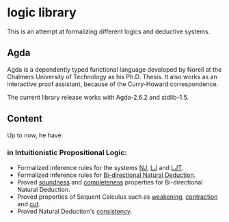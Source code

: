 # logic library

This is an attempt at formalizing different logics and deductive systems.

## Agda

Agda is a dependently typed functional language developed by Norell at the Chalmers University of Technology as his Ph.D. Thesis. It also works as an interactive proof assistant, because of the Curry-Howard correspondence.

The current library release works with Agda-2.6.2 and stdlib-1.5.

## Content

Up to now, he have:

### in Intuitionistic Propositional Logic:
  * Formalized inference rules for the systems [NJ](https://github.com/felipeperet/logic/blob/master/Propositional/Systems/Natural/NJ.agda), [LJ](https://github.com/felipeperet/logic/blob/master/Propositional/Systems/Sequent/LJ.agda) and [LJT](https://github.com/felipeperet/logic/blob/master/Propositional/Systems/Sequent/LJT.agda).
  * Formalized inference rules for [Bi-directional Natural Deduction](https://github.com/felipeperet/logic/blob/master/Propositional/Systems/Natural/Bidirectional.agda).
  * Proved [soundness](https://github.com/felipeperet/logic/blob/master/Propositional/Systems/Natural/Properties/Soundness.agda) and [completeness](https://github.com/felipeperet/logic/blob/master/Propositional/Systems/Natural/Properties/Completeness.agda) properties for Bi-directional Natural Deduction.
  * Proved properties of Sequent Calculus such as [weakening](https://github.com/felipeperet/logic/blob/master/Propositional/Systems/Sequent/Properties/Weakening.agda), [contraction](https://github.com/felipeperet/logic/blob/master/Propositional/Systems/Sequent/Properties/Contraction.agda) and [cut](https://github.com/felipeperet/logic/blob/master/Propositional/Systems/Sequent/Properties/Cut.agda).
  * Proved Natural Deduction's [consistency](https://github.com/felipeperet/logic/blob/master/Propositional/Systems/Natural/Properties/Consistency.agda).


